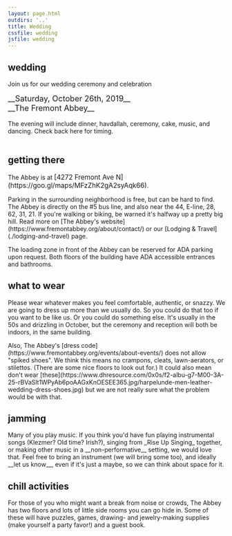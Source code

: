 ```yaml
---
layout: page.html
outdirs: '..'
title: Wedding
cssfile: wedding
jsfile: wedding
---
```

<div class='wedding clearfix fadeygreen'>
<h2>wedding</h2>
<p>Join us for our wedding ceremony and celebration</p>
<span style='font-size:1.3em;'>__Saturday, October 26th, 2019__<br>__The Fremont Abbey__</span>
<br><br>The evening will include dinner, havdallah, ceremony, cake, music, and dancing. Check back here for timing.<br><br><!--Arrive at <span style='font-size:1.3em;'>__5:30 PM__</span>.<br>We will start with dinner, followed by Havdallah, wedding ceremony, music, and dancing.-->
</div>

<div class='info fadeygreen'>
<h2>getting there</h2>
<p>The Abbey is at <span style='font-size:1.1em;'>[4272 Fremont Ave N](https://goo.gl/maps/MFzZhK2gA2syAqk66)</span>.</p>
<p>Parking in the surrounding neighborhood is free, but can be hard to find. The Abbey is directly on the #5 bus line, and also near the 44, E-line, 28, 62, 31, 21. If you're walking or biking, be warned it's halfway up a pretty big hill. Read more on [The Abbey's website](https://www.fremontabbey.org/about/contact/) or our [Lodging &amp; Travel](./lodging-and-travel) page.</p>
<p>The loading zone in front of the Abbey can be reserved for ADA parking upon request. Both floors of the building have ADA accessible entrances and bathrooms.
</p>
</div>

<div class='info fadeygreen'>
<h2>what to wear</h2>
<p>Please wear whatever makes you feel comfortable, authentic, or snazzy. We are going to dress up more than we usually do. So you could do that too if you want to be like us. Or you could do something else. It's usually in the 50s and drizzling in October, but the ceremony and reception will both be indoors, in the same building.</p>
<p>Also, The Abbey's [dress code](https://www.fremontabbey.org/events/about-events/) does not allow "spiked shoes". We think this means no crampons, cleats, lawn-aerators, or stilettos. (There are some nice floors to look out for.) It could also mean don't wear [these](https://www.dhresource.com/0x0s/f2-albu-g7-M00-3A-25-rBVaSlt1WPyAb6poAAGxKnOESEE365.jpg/harpelunde-men-leather-wedding-dress-shoes.jpg) but we are not really sure what the problem would be with that.</p>
</div>

<div class='info fadeygreen'>
<h2>jamming</h2>
<p>Many of you play music. If you think you'd have fun playing instrumental songs (Klezmer? Old time? Irish?), singing from _Rise Up Singing_ together, or making other music in a __non-performative__ setting, we would love that. Feel free to bring an instrument (we will bring some too), and ideally __let us know__, even if it's just a maybe, so we can think about space for it.</p>
</div>

<div class='info fadeygreen'>
<h2>chill activities</h2>
<p>For those of you who might want a break from noise or crowds, The Abbey has two floors and lots of little side rooms you can go hide in. Some of these will have puzzles, games, drawing- and jewelry-making supplies (make yourself a party favor!) and a guest book. </p>
</div>

<!-- 
Kids: Please bring your kids if you want and they want! 
Jamming: bring instruments. 
Other activities: puzzles, crafts. 
Respect: be nice, yes-and, use correct pronouns. https://www.fremontabbey.org/respect/

Jobs: sign up to do something. 
--> 
